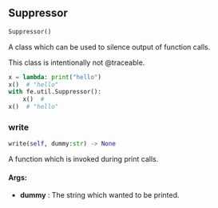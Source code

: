 ## Suppressor
```python
Suppressor()
```
A class which can be used to silence output of function calls.

This class is intentionally not @traceable.

```python
x = lambda: print("hello")
x()  # "hello"
with fe.util.Suppressor():
    x()  #
x()  # "hello"
```


### write
```python
write(self, dummy:str) -> None
```
A function which is invoked during print calls.


#### Args:

* **dummy** :  The string which wanted to be printed.